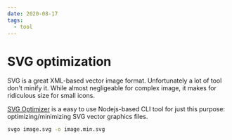 ```yaml
---
date: 2020-08-17
tags:
  - tool
---
```


# SVG optimization

SVG is a great XML-based vector image format. Unfortunately a lot of tool don't
minify it. While almost negligeable for complex image, it makes for ridiculous
size for small icons.

[SVG Optimizer](https://github.com/svg/svgo) is a easy to use Nodejs-based CLI
tool for just this purpose: optimizing/minimizing SVG vector graphics files.

```sh
svgo image.svg -o image.min.svg
```
